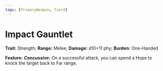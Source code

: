```yaml
---
tags: [PrimaryWeapon, Tier4]
---
```

# Impact Gauntlet

**Trait:** Strength; **Range:** Melee; **Damage:** d10+11 phy; **Burden:** One-Handed

**Feature:** ***Concussive:*** On a successful attack, you can spend a Hope to knock the target back to Far range.
